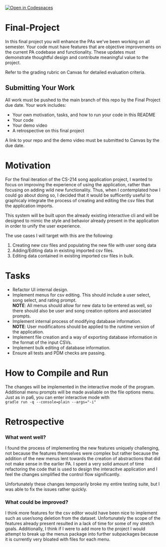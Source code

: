 [![Open in Codespaces](https://classroom.github.com/assets/launch-codespace-2972f46106e565e64193e422d61a12cf1da4916b45550586e14ef0a7c637dd04.svg)](https://classroom.github.com/open-in-codespaces?assignment_repo_id=19459464)
# Final-Project

In this final project you will enhance the PAs we've been working on all semester. Your code must have features that are objective improvements on the current PA codebase and functionality. These updates must demonstrate thoughtful design and contribute meaningful value to the project.

Refer to the grading rubric on Canvas for detailed evaluation criteria.

## Submitting Your Work

All work must be pushed to the main branch of this repo by the Final Project due date. Your work includes:
* Your own motivation, tasks, and how to run your code in this README
* Your code
* Your demo video 
* A retrospective on this final project

A link to your repo and the demo video must be submitted to Canvas by the due date.

# Motivation
For the final iteration of the CS-214 song application project, I wanted to focus on improving the
experience of using the application, rather than focusing on adding wild new functionality. Thus, 
when I contemplated how I could go about doing so, I decided that it would be sufficently useful to
graphicaly integrate the process of creating and editing the csv files that the application imports.  

This system will be built upon the already existing interactive cli and will be designed to mimic
the style and behavior already present in the application in order to unify the user experience.  

The use cases I will target with this are the following:  
1. Creating new csv files and populating the new file with user song data
2. Adding/Editing data in existing imported csv files.
3. Editing data contained in existing imported csv files in bulk.

# Tasks
- Refactor UI internal design.
- Implement menus for csv editing. This should include a user select, song select, and rating prompt.  
**NOTE**: All menus should allow for new data to be entered as well, so there should also be user and song creation options and associated prompts.
- Implement internal process of modifying database information.  
**NOTE**: User modificaitons should be applied to the runtime version of the application.
- Implement file creation and a way of exporting database information in the format of the input CSVs.
- Implement bulk editing of database information.
- Ensure all tests and PDM checks are passing.

# How to Compile and Run
The changes will be implemented in the interactive mode of the program. Additional menu prompts will be made avaliable on the file options menu.  
Just as in pa6, you can enter interactive mode with  
```gradle run -q --console=plain --args="-i"```

# Retrospective

### What went well?
I found the process of implementing the new features uniquely challenging, not because the features
themselves were complex but rather because the addition of the new menus lent towards the creation
of abstractions that did not make sense in the earlier PA. I spent a very solid amount of time
refactoring the code that is used to design the interacitve application and I feel the changes
simplified the control flow significantly.

Unfortunately these changes temporarily broke my entire testing suite, but I was able to fix the issues rather quickly.

### What could be improved?
I think more features for the csv editor would have been nice to implement such as user/song 
deletion from the dataset. Unfortunately the scope of the features already present resulted in a 
lack of time for some of my stretch goals. Additionally, I think if I were to add more to the project I would 
attempt to break up the menus package into further subpackages because it is currently very bloated with files for each menu.
